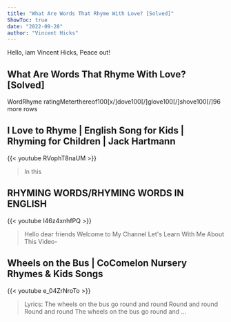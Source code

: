 ```yaml
---
title: "What Are Words That Rhyme With Love? [Solved]"
ShowToc: true 
date: "2022-09-28"
author: "Vincent Hicks" 
---
```


Hello, iam Vincent Hicks, Peace out!
## What Are Words That Rhyme With Love? [Solved]
WordRhyme ratingMeterthereof100[x/]dove100[/]glove100[/]shove100[/]96 more rows

## I Love to Rhyme | English Song for Kids | Rhyming for Children | Jack Hartmann
{{< youtube RVophT8naUM >}}
>In this 

## RHYMING WORDS/RHYMING WORDS IN ENGLISH
{{< youtube I46z4xnhfPQ >}}
>Hello dear friends Welcome to My Channel Let's Learn With Me About This Video- 

## Wheels on the Bus | CoComelon Nursery Rhymes & Kids Songs
{{< youtube e_04ZrNroTo >}}
>Lyrics: The wheels on the bus go round and round Round and round Round and round The wheels on the bus go round and ...

